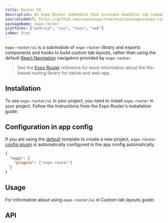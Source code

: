 ```yaml
---
title: Router UI
description: An Expo Router submodule that provides headless tab components to create custom tab layouts.
sourceCodeUrl: https://github.com/expo/expo/tree/main/packages/expo-router
packageName: expo-router
platforms: ["android", "ios", "tvos", "web"]
isNew: true
---
```


`expo-router/ui` is a submodule of `expo-router` library and exports components and hooks to build custom tab layouts, rather than using the default [React Navigation](https://reactnavigation.org/) navigators provided by `expo-router`.

> See the [Expo Router](./router) reference for more information about the file-based routing library for native and web app.

## Installation

To use `expo-router/ui` in your project, you need to install `expo-router` in your project. Follow the instructions from the Expo Router's installation guide:

## Configuration in app config

If you are using the [default](/more/create-expo/#--template) template to create a new project, `expo-router` [config plugin](/config-plugins/introduction/) is automatically configured in the app config automatically.

```json app.json
{
  "expo": {
    "plugins": ["expo-router"]
  }
}
```

## Usage

For information about using `expo-router/ui` in Custom tab layouts guide:

## API

```js

```